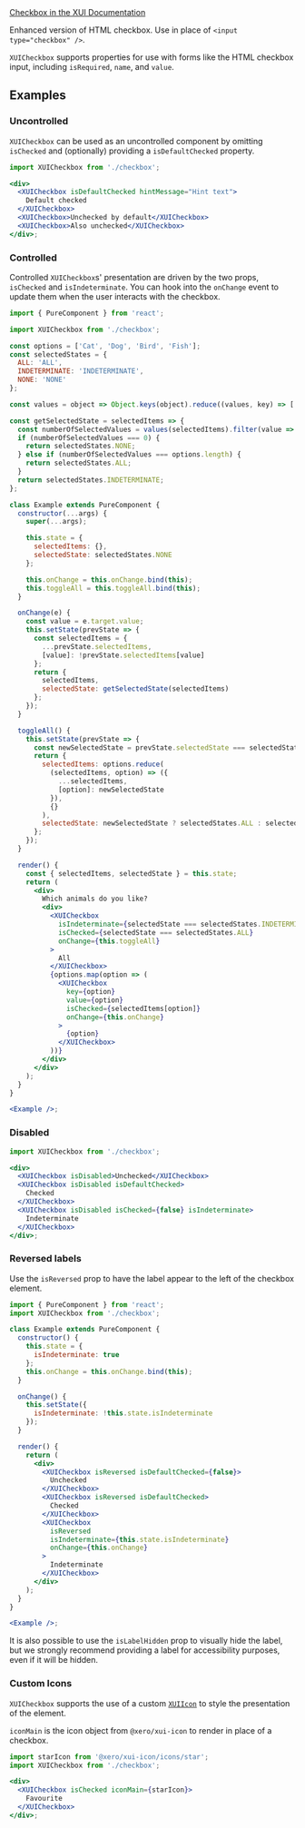 <div class="xui-margin-vertical">
	<a href="../section-building-blocks-controls-checkbox.html" isDocLink>Checkbox in the XUI Documentation</a>
</div>

Enhanced version of HTML checkbox. Use in place of `<input type="checkbox" />`.

`XUICheckbox` supports properties for use with forms like the HTML checkbox input, including `isRequired`, `name`, and `value`.

## Examples

### Uncontrolled

`XUICheckbox` can be used as an uncontrolled component by omitting `isChecked` and (optionally) providing a `isDefaultChecked` property.

```jsx harmony
import XUICheckbox from './checkbox';

<div>
  <XUICheckbox isDefaultChecked hintMessage="Hint text">
    Default checked
  </XUICheckbox>
  <XUICheckbox>Unchecked by default</XUICheckbox>
  <XUICheckbox>Also unchecked</XUICheckbox>
</div>;
```

### Controlled

Controlled `XUICheckbox`s' presentation are driven by the two props, `isChecked` and `isIndeterminate`. You can hook into the `onChange` event to update them when the user interacts with the checkbox.

```jsx harmony
import { PureComponent } from 'react';

import XUICheckbox from './checkbox';

const options = ['Cat', 'Dog', 'Bird', 'Fish'];
const selectedStates = {
  ALL: 'ALL',
  INDETERMINATE: 'INDETERMINATE',
  NONE: 'NONE'
};

const values = object => Object.keys(object).reduce((values, key) => [...values, object[key]], []);

const getSelectedState = selectedItems => {
  const numberOfSelectedValues = values(selectedItems).filter(value => value).length;
  if (numberOfSelectedValues === 0) {
    return selectedStates.NONE;
  } else if (numberOfSelectedValues === options.length) {
    return selectedStates.ALL;
  }
  return selectedStates.INDETERMINATE;
};

class Example extends PureComponent {
  constructor(...args) {
    super(...args);

    this.state = {
      selectedItems: {},
      selectedState: selectedStates.NONE
    };

    this.onChange = this.onChange.bind(this);
    this.toggleAll = this.toggleAll.bind(this);
  }

  onChange(e) {
    const value = e.target.value;
    this.setState(prevState => {
      const selectedItems = {
        ...prevState.selectedItems,
        [value]: !prevState.selectedItems[value]
      };
      return {
        selectedItems,
        selectedState: getSelectedState(selectedItems)
      };
    });
  }

  toggleAll() {
    this.setState(prevState => {
      const newSelectedState = prevState.selectedState === selectedStates.ALL ? false : true;
      return {
        selectedItems: options.reduce(
          (selectedItems, option) => ({
            ...selectedItems,
            [option]: newSelectedState
          }),
          {}
        ),
        selectedState: newSelectedState ? selectedStates.ALL : selectedStates.NONE
      };
    });
  }

  render() {
    const { selectedItems, selectedState } = this.state;
    return (
      <div>
        Which animals do you like?
        <div>
          <XUICheckbox
            isIndeterminate={selectedState === selectedStates.INDETERMINATE}
            isChecked={selectedState === selectedStates.ALL}
            onChange={this.toggleAll}
          >
            All
          </XUICheckbox>
          {options.map(option => (
            <XUICheckbox
              key={option}
              value={option}
              isChecked={selectedItems[option]}
              onChange={this.onChange}
            >
              {option}
            </XUICheckbox>
          ))}
        </div>
      </div>
    );
  }
}

<Example />;
```

### Disabled

```jsx harmony
import XUICheckbox from './checkbox';

<div>
  <XUICheckbox isDisabled>Unchecked</XUICheckbox>
  <XUICheckbox isDisabled isDefaultChecked>
    Checked
  </XUICheckbox>
  <XUICheckbox isDisabled isChecked={false} isIndeterminate>
    Indeterminate
  </XUICheckbox>
</div>;
```

### Reversed labels

Use the `isReversed` prop to have the label appear to the left of the checkbox element.

```jsx harmony
import { PureComponent } from 'react';
import XUICheckbox from './checkbox';

class Example extends PureComponent {
  constructor() {
    this.state = {
      isIndeterminate: true
    };
    this.onChange = this.onChange.bind(this);
  }

  onChange() {
    this.setState({
      isIndeterminate: !this.state.isIndeterminate
    });
  }

  render() {
    return (
      <div>
        <XUICheckbox isReversed isDefaultChecked={false}>
          Unchecked
        </XUICheckbox>
        <XUICheckbox isReversed isDefaultChecked>
          Checked
        </XUICheckbox>
        <XUICheckbox
          isReversed
          isIndeterminate={this.state.isIndeterminate}
          onChange={this.onChange}
        >
          Indeterminate
        </XUICheckbox>
      </div>
    );
  }
}

<Example />;
```

It is also possible to use the `isLabelHidden` prop to visually hide the label, but we strongly recommend providing a label for accessibility purposes, even if it will be hidden.

### Custom Icons

`XUICheckbox` supports the use of a custom [`XUIIcon`](#icon) to style the presentation of the element.

`iconMain` is the icon object from `@xero/xui-icon` to render in place of a checkbox.

```jsx harmony
import starIcon from '@xero/xui-icon/icons/star';
import XUICheckbox from './checkbox';

<div>
  <XUICheckbox isChecked iconMain={starIcon}>
    Favourite
  </XUICheckbox>
</div>;
```
